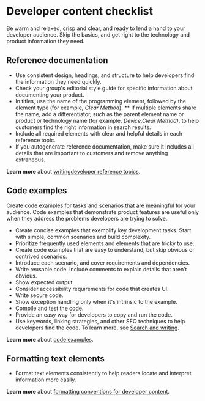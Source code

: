 # Developer content checklist

Be
warm and relaxed, crisp and clear, and ready to lend a hand
to your developer audience. Skip the basics, and get right to the
technology and product information they need. 

## Reference documentation

  - Use consistent design, headings, and structure to help developers find the information they need quickly.
  - Check your group's editorial style guide for specific information about documenting your product.
  - In titles, use the name of the programming element, followed by the element type (for example, *Clear Method*). ** If
    multiple elements share the name, add a differentiator, such as
    the parent element name or product or technology name (for example, *Device.Clear Method)*, to help customers find the right information in search results. 
  - Include all required elements with clear and helpful details in each reference topic.
  - If
    you autogenerate reference documentation, make sure it includes
    all details that are important to customers and
    remove anything extraneous. 

**Learn more** about [writing](/style-guide/developer-content/reference-documentation)[developer reference topics](/style-guide/developer-content/reference-documentation).

## Code examples

Create
code examples for tasks and scenarios that are meaningful for
your audience. Code examples that demonstrate
product features are useful only when they address
the problems developers are trying to solve.

  - Create concise examples that exemplify key development tasks. Start with simple, common scenarios and build complexity. 
  - Prioritize frequently used elements and elements that are tricky to use.
  - Create code examples that are easy to understand, but skip obvious or contrived scenarios.
  - Introduce each scenario, and cover requirements and dependencies.
  - Write reusable code. Include comments to explain details that aren’t obvious.
  - Show expected output.
  - Consider accessibility requirements for code that creates UI.
  - Write secure code.
  - Show exception handling only when it's intrinsic to the example. 
  - Compile and test the code.
  - Provide an easy way for developers to copy and run the code. 
  - Use keywords, linking strategies, and other SEO techniques to help developers find the code. To learn more, see [Search and writing](/style-guide/search-writing).

**Learn more** about [code examples](/style-guide/developer-content/code-examples).

## Formatting text elements

  - Format text elements consistently to help readers locate and interpret information more easily.

**Learn more** about [formatting conventions for developer content](/style-guide/developer-content/formatting-developer-text-elements).
